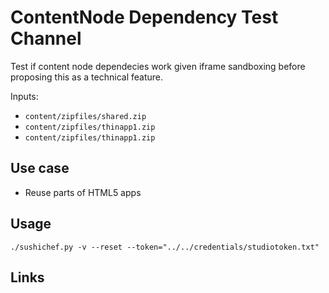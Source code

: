 ContentNode Dependency Test Channel
===================================

Test if content node dependecies work given iframe sandboxing before proposing
this as a technical feature.



Inputs:

  - `content/zipfiles/shared.zip`
  - `content/zipfiles/thinapp1.zip`
  - `content/zipfiles/thinapp1.zip`


Use case
--------
  - Reuse parts of HTML5 apps


Usage
-----

    ./sushichef.py -v --reset --token="../../credentials/studiotoken.txt"



Links
-----
